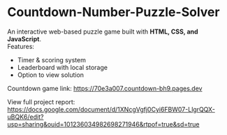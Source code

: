 # Countdown-Number-Puzzle-Solver

An interactive web-based puzzle game built with **HTML, CSS, and JavaScript**.  
Features:
- Timer & scoring system  
- Leaderboard with local storage  
- Option to view solution  

Countdown game link:
https://70e3a007.countdown-bh9.pages.dev

View full project report:
https://docs.google.com/document/d/1XNcgVgfj0Cyi6FBW07-LlgrQQX-uBQK6/edit?usp=sharing&ouid=101236034982698271946&rtpof=true&sd=true
